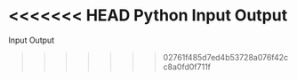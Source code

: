 <<<<<<< HEAD
Python Input Output
=======
Input Output
>>>>>>> 02761f485d7ed4b53728a076f42cc8a0fd0f711f
